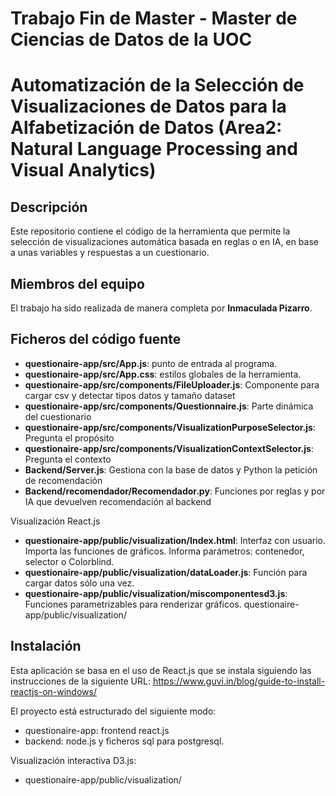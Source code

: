 # Trabajo Fin de Master - Master de Ciencias de Datos de la UOC 
# Automatización de la Selección de Visualizaciones de Datos para la Alfabetización de Datos (Area2: Natural Language Processing and Visual Analytics)

## Descripción

Este repositorio contiene el código de la herramienta que permite la selección de visualizaciones automática basada en reglas o en IA, en base a unas variables y respuestas a un cuestionario. 

## Miembros del equipo

El trabajo ha sido realizada de manera completa por **Inmaculada Pizarro**.

## Ficheros del código fuente

* **questionaire-app/src/App.js**: punto de entrada al programa.
* **questionaire-app/src/App.css**: estilos globales de la herramienta.
* **questionaire-app/src/components/FileUploader.js**: Componente para cargar csv y detectar tipos datos y tamaño dataset
* **questionaire-app/src/components/Questionnaire.js**: Parte dinámica del cuestionario
* **questionaire-app/src/components/VisualizationPurposeSelector.js**: Pregunta el propósito
* **questionaire-app/src/components/VisualizationContextSelector.js**: Pregunta el contexto
* **Backend/Server.js**: Gestiona con la base de datos y Python la petición de recomendación
* **Backend/recomendador/Recomendador.py**: Funciones por reglas y por IA que devuelven recomendación al backend

Visualización React.js

* **questionaire-app/public/visualization/Index.html**: Interfaz con usuario. Importa las funciones de gráficos. Informa parámetros: contenedor, selector o Colorblind.
* **questionaire-app/public/visualization/dataLoader.js**: Función para cargar datos sólo una vez. 
* **questionaire-app/public/visualization/miscomponentesd3.js**: Funciones parametrizables para renderizar gráficos.
questionaire-app/public/visualization/


## Instalación ##

Esta aplicación se basa en el uso de React.js que se instala siguiendo las instrucciones de la siguiente URL: https://www.guvi.in/blog/guide-to-install-reactjs-on-windows/


El proyecto está estructurado del siguiente modo:

- questionaire-app: frontend react.js
- backend: node.js y ficheros sql para postgresql.

Visualización interactiva D3.js:
- questionaire-app/public/visualization/





